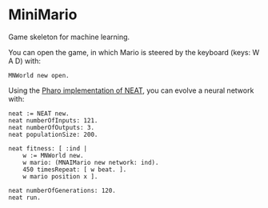 # MiniMario
Game skeleton for machine learning.

You can open the game, in which Mario is steered by the keyboard (keys: W A D) with:
```Smalltalk
MNWorld new open.
```

Using the [Pharo implementation of NEAT](https://github.com/bergel/NEAT), you can evolve a neural network with:
```Smalltalk
neat := NEAT new.
neat numberOfInputs: 121.
neat numberOfOutputs: 3.
neat populationSize: 200.

neat fitness: [ :ind | 
	w := MNWorld new.
	w mario: (MNAIMario new network: ind).
	450 timesRepeat: [ w beat. ].
	w mario position x ].

neat numberOfGenerations: 120.
neat run.
```
